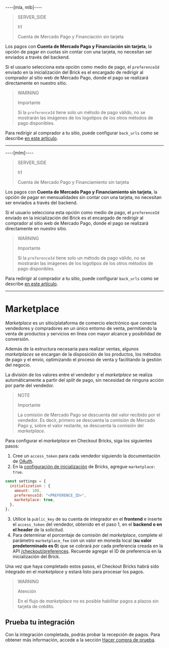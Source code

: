 ----[mla, mlb]---- 
> SERVER_SIDE
>
> h1
>
> Cuenta de Mercado Pago y Financiación sin tarjeta

Los pagos con **Cuenta de Mercado Pago y Financiación sin tarjeta**, la opción de pagar en cuotas sin contar con una tarjeta, no necesitan ser enviados a través del backend. 

Si el usuario selecciona esta opción como medio de pago, el `preferenceId` enviado en la inicialización del Brick es el encargado de redirigir al comprador al sitio web de Mercado Pago, donde el pago se realizará directamente en nuestro sitio.

> WARNING
> 
> Importante
>
> Si la `preferenceId` tiene solo un método de pago válido, no se mostrarán las imágenes de los logotipos de los otros métodos de pago disponibles.

Para redirigir al comprador a tu sitio, puede configurar `back_urls` como se describe [en este artículo](/developers/es/docs/checkout-bricks/payment-brick/advanced-features/preferences#bookmark_redirigir_al_comprador_a_tu_sitio_web).
 
------------
----[mlm]---- 
> SERVER_SIDE
>
> h1
>
> Cuenta de Mercado Pago y Financiamiento sin tarjeta

Los pagos con **Cuenta de Mercado Pago y Financiamiento sin tarjeta**, la opción de pagar en mensualidades sin contar con una tarjeta, no necesitan ser enviados a través del backend. 

Si el usuario selecciona esta opción como medio de pago, el `preferenceId` enviado en la inicialización del Brick es el encargado de redirigir al comprador al sitio web de Mercado Pago, donde el pago se realizará directamente en nuestro sitio.

> WARNING
> 
> Importante
>
> Si la `preferenceId` tiene solo un método de pago válido, no se mostrarán las imágenes de los logotipos de los otros métodos de pago disponibles.

Para redirigir al comprador a tu sitio, puede configurar `back_urls` como se describe [en este artículo](/developers/es/docs/checkout-bricks/payment-brick/advanced-features/preferences#bookmark_redirigir_al_comprador_a_tu_sitio_web).

------------

# Marketplace

_Marketplace_ es un sitio/plataforma de comercio electrónico que conecta vendedores y compradores en un único entorno de venta, permitiendo la venta de productos y servicios en línea con mayor alcance y posibilidad de conversión.

Además de la estructura necesaria para realizar ventas, algunos _marketplaces_ se encargan de la disposición de los productos, los métodos de pago y el envío, optimizando el proceso de venta y facilitando la gestión del negocio.

La división de los valores entre el vendedor y el _marketplace_ se realiza automáticamente a partir del _split_ de pago, sin necesidad de ninguna acción por parte del vendedor.

> NOTE
>
> Importante
>
> La comisión de Mercado Pago se descuenta del valor recibido por el vendedor. Es decir, primero se descuenta la comisión de Mercado Pago y, sobre el valor restante, se descuenta la comisión del _marketplace_.

Para configurar el _marketplace_ en Checkout Bricks, siga los siguientes pasos:

1. Cree un `access_token` para cada vendedor siguiendo la documentación de [OAuth](/developers/es/docs/checkout-bricks/additional-content/security/oauth/creation).
2. En la [configuración de inicialización](/developers/es/docs/checkout-bricks/common-initialization) de Bricks, agregue `marketplace: true`.

```javascript
const settings = {
  initialization : {
    amount: 100,
    preferenceId: "<PREFERENCE_ID>",
    marketplace: true,
  },
};
```

3. Utilice la `public_key` de su cuenta de integrador en el **frontend** e inserte el `access_token` del vendedor, obtenido en el paso 1, en el **backend o en el header** de la solicitud.
4. Para determinar el porcentaje de comisión del _marketplace_, complete el parámetro `marketplace_fee` con un valor en moneda local (**su valor predeterminado es 0**) que se cobrará por cada preferencia creada en la API [/checkout/preferences](/developers/es/reference/preferences/_checkout_preferences/post). Recuerde agregar el ID de preferencia en la inicialización del Brick.

Una vez que haya completado estos pasos, el Checkout Bricks habrá sido integrado en el _marketplace_ y estará listo para procesar los pagos.

> WARNING
>
> Atención
>
> En el flujo de _marketplace_ no es posible habilitar pagos a plazos sin tarjeta de crédito.

## Prueba tu integración

Con la integración completada, podrás probar la recepción de pagos. Para obtener más información, accede a la sección [Hacer compra de prueba](/developers/es/docs/checkout-bricks/integration-test/test-payment-flow).